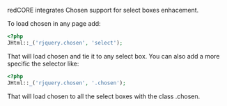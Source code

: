 redCORE integrates Chosen support for select boxes enhacement.

To load chosen in any page add:

```php
<?php 
JHtml::_('rjquery.chosen', 'select');
```

That will load chosen and tie it to any select box. You can also add a more specific the selector like:

```php
<?php 
JHtml::_('rjquery.chosen', '.chosen');
```

That will load chosen to all the select boxes with the class .chosen.